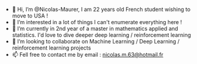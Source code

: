 - 👋 Hi, I’m @Nicolas-Maurer, I am 22 years old French student wishing to move to USA !
- 👀 I’m interested in a lot of things I can't enumerate everything here !
- 🌱 I’m currently in 2nd year of a master in mathematics applied and statistics. I'd love to dive deeper deep learning / reinforcement learning
- 💞️ I’m looking to collaborate on Machine Learning /  Deep Learning / reinforcement learning projects
- 📫 Fell free to contact me by email : nicolas.m.63@hotmail.fr
